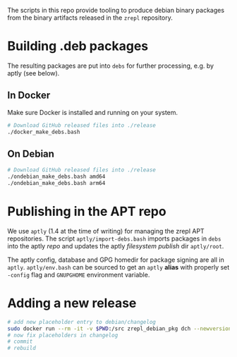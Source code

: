 The scripts in this repo provide tooling to produce debian binary packages from the binary artifacts released in the `zrepl` repository.

# Building .deb packages

The resulting packages are put into `debs` for further processing, e.g. by aptly (see below).

## In Docker

Make sure Docker is installed and running on your system.

```bash
# Download GitHub released files into ./release
./docker_make_debs.bash
```

## On Debian

```bash
# Download GitHub released files into ./release
./ondebian_make_debs.bash amd64
./ondebian_make_debs.bash arm64
```

# Publishing in the APT repo

We use `aptly` (1.4 at the time of writing) for managing the zrepl APT repositories.
The script `aptly/import-debs.bash` imports packages in `debs` into the aptly *repo* and updates the aptly *filesystem publish* dir `aptly/root`.

The aptly config, database and GPG homedir for package signing are all in `aptly`.
`aptly/env.bash` can be sourced to get an `aptly` **alias** with properly set `-config` flag and `GNUPGHOME` environment variable.

# Adding a new release

```bash
# add new placeholder entry to debian/changelog
sudo docker run --rm -it -v $PWD:/src zrepl_debian_pkg dch --newversion 0.2.0-1 foo
# now fix placeholders in changelog
# commit
# rebuild
```